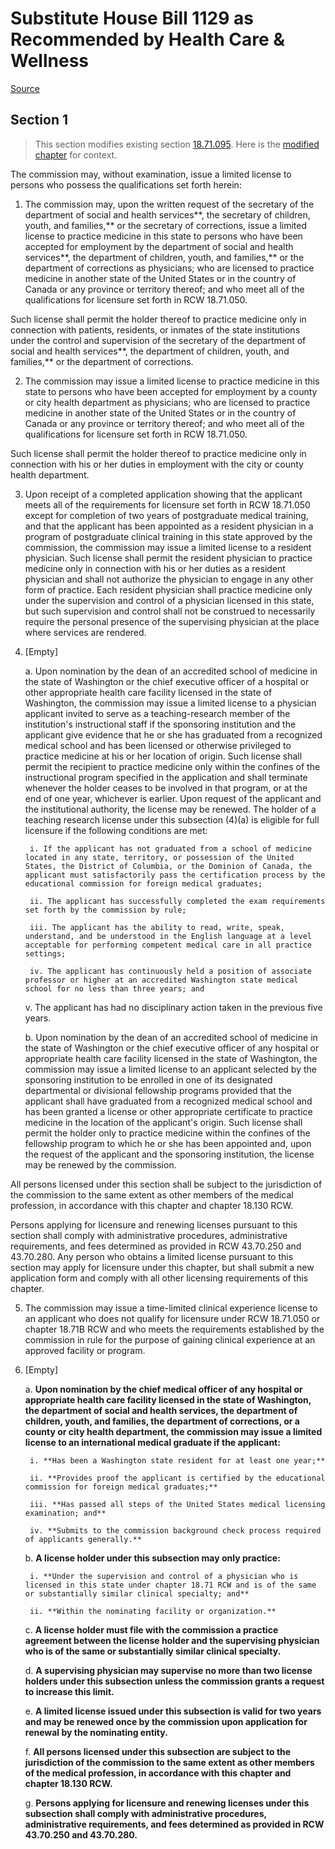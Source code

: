 # Substitute House Bill 1129 as Recommended by Health Care & Wellness

[Source](http://lawfilesext.leg.wa.gov/biennium/2021-22/Xml/Bills/House%20Bills/1129-S.xml)
## Section 1
> This section modifies existing section [18.71.095](/rcw/18_businesses_and_professions/18.071_physicians.md). Here is the [modified chapter](rcw/18_businesses_and_professions/18.071_physicians.md) for context.

The commission may, without examination, issue a limited license to persons who possess the qualifications set forth herein:

1. The commission may, upon the written request of the secretary of the department of social and health services**, the secretary of children, youth, and families,** or the secretary of corrections, issue a limited license to practice medicine in this state to persons who have been accepted for employment by the department of social and health services**, the department of children, youth, and families,** or the department of corrections as physicians; who are licensed to practice medicine in another state of the United States or in the country of Canada or any province or territory thereof; and who meet all of the qualifications for licensure set forth in RCW 18.71.050.

Such license shall permit the holder thereof to practice medicine only in connection with patients, residents, or inmates of the state institutions under the control and supervision of the secretary of the department of social and health services**, the department of children, youth, and families,** or the department of corrections.

2. The commission may issue a limited license to practice medicine in this state to persons who have been accepted for employment by a county or city health department as physicians; who are licensed to practice medicine in another state of the United States or in the country of Canada or any province or territory thereof; and who meet all of the qualifications for licensure set forth in RCW 18.71.050.

Such license shall permit the holder thereof to practice medicine only in connection with his or her duties in employment with the city or county health department.

3. Upon receipt of a completed application showing that the applicant meets all of the requirements for licensure set forth in RCW 18.71.050 except for completion of two years of postgraduate medical training, and that the applicant has been appointed as a resident physician in a program of postgraduate clinical training in this state approved by the commission, the commission may issue a limited license to a resident physician. Such license shall permit the resident physician to practice medicine only in connection with his or her duties as a resident physician and shall not authorize the physician to engage in any other form of practice. Each resident physician shall practice medicine only under the supervision and control of a physician licensed in this state, but such supervision and control shall not be construed to necessarily require the personal presence of the supervising physician at the place where services are rendered.

4. [Empty]

    a. Upon nomination by the dean of an accredited school of medicine in the state of Washington or the chief executive officer of a hospital or other appropriate health care facility licensed in the state of Washington, the commission may issue a limited license to a physician applicant invited to serve as a teaching-research member of the institution's instructional staff if the sponsoring institution and the applicant give evidence that he or she has graduated from a recognized medical school and has been licensed or otherwise privileged to practice medicine at his or her location of origin. Such license shall permit the recipient to practice medicine only within the confines of the instructional program specified in the application and shall terminate whenever the holder ceases to be involved in that program, or at the end of one year, whichever is earlier. Upon request of the applicant and the institutional authority, the license may be renewed. The holder of a teaching research license under this subsection (4)(a) is eligible for full licensure if the following conditions are met:

        i. If the applicant has not graduated from a school of medicine located in any state, territory, or possession of the United States, the District of Columbia, or the Dominion of Canada, the applicant must satisfactorily pass the certification process by the educational commission for foreign medical graduates;

        ii. The applicant has successfully completed the exam requirements set forth by the commission by rule;

        iii. The applicant has the ability to read, write, speak, understand, and be understood in the English language at a level acceptable for performing competent medical care in all practice settings;

        iv. The applicant has continuously held a position of associate professor or higher at an accredited Washington state medical school for no less than three years; and

    v. The applicant has had no disciplinary action taken in the previous five years.

    b. Upon nomination by the dean of an accredited school of medicine in the state of Washington or the chief executive officer of any hospital or appropriate health care facility licensed in the state of Washington, the commission may issue a limited license to an applicant selected by the sponsoring institution to be enrolled in one of its designated departmental or divisional fellowship programs provided that the applicant shall have graduated from a recognized medical school and has been granted a license or other appropriate certificate to practice medicine in the location of the applicant's origin. Such license shall permit the holder only to practice medicine within the confines of the fellowship program to which he or she has been appointed and, upon the request of the applicant and the sponsoring institution, the license may be renewed by the commission.

All persons licensed under this section shall be subject to the jurisdiction of the commission to the same extent as other members of the medical profession, in accordance with this chapter and chapter 18.130 RCW.

Persons applying for licensure and renewing licenses pursuant to this section shall comply with administrative procedures, administrative requirements, and fees determined as provided in RCW 43.70.250 and 43.70.280. Any person who obtains a limited license pursuant to this section may apply for licensure under this chapter, but shall submit a new application form and comply with all other licensing requirements of this chapter.

5. The commission may issue a time-limited clinical experience license to an applicant who does not qualify for licensure under RCW 18.71.050 or chapter 18.71B RCW and who meets the requirements established by the commission in rule for the purpose of gaining clinical experience at an approved facility or program.

6. [Empty]

    a. **Upon nomination by the chief medical officer of any hospital or appropriate health care facility licensed in the state of Washington, the department of social and health services, the department of children, youth, and families, the department of corrections, or a county or city health department, the commission may issue a limited license to an international medical graduate if the applicant:**

        i. **Has been a Washington state resident for at least one year;**

        ii. **Provides proof the applicant is certified by the educational commission for foreign medical graduates;**

        iii. **Has passed all steps of the United States medical licensing examination; and**

        iv. **Submits to the commission background check process required of applicants generally.**

    b. **A license holder under this subsection may only practice:**

        i. **Under the supervision and control of a physician who is licensed in this state under chapter 18.71 RCW and is of the same or substantially similar clinical specialty; and**

        ii. **Within the nominating facility or organization.**

    c. **A license holder must file with the commission a practice agreement between the license holder and the supervising physician who is of the same or substantially similar clinical specialty.**

    d. **A supervising physician may supervise no more than two license holders under this subsection unless the commission grants a request to increase this limit.**

    e. **A limited license issued under this subsection is valid for two years and may be renewed once by the commission upon application for renewal by the nominating entity.**

    f. **All persons licensed under this subsection are subject to the jurisdiction of the commission to the same extent as other members of the medical profession, in accordance with this chapter and chapter 18.130 RCW.**

    g. **Persons applying for licensure and renewing licenses under this subsection shall comply with administrative procedures, administrative requirements, and fees determined as provided in RCW 43.70.250 and 43.70.280.**

